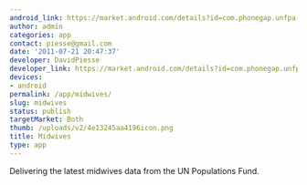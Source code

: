 ```yaml
---
android_link: https://market.android.com/details?id=com.phonegap.unfpa
author: admin
categories: app
contact: piesse@gmail.com
date: '2011-07-21 20:47:37'
developer: DavidPiesse
developer_link: https://market.android.com/details?id=com.phonegap.unfpa
devices: 
- android
permalink: /app/midwives/
slug: midwives
status: publish
targetMarket: Both
thumb: /uploads/v2/4e13245aa4196icon.png
title: Midwives
type: app
---
```


Delivering the latest midwives data from the UN Populations Fund.